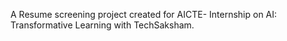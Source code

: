 A Resume screening project created for AICTE- Internship on AI: Transformative Learning with TechSaksham.
